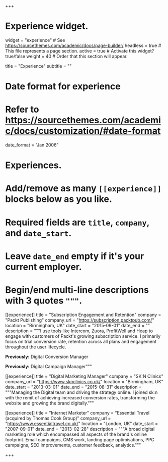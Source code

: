+++
# Experience widget.
widget = "experience"  # See https://sourcethemes.com/academic/docs/page-builder/
headless = true  # This file represents a page section.
active = true  # Activate this widget? true/false
weight = 40  # Order that this section will appear.

title = "Experience"
subtitle = ""

# Date format for experience
#   Refer to https://sourcethemes.com/academic/docs/customization/#date-format
date_format = "Jan 2006"

# Experiences.
#   Add/remove as many `[[experience]]` blocks below as you like.
#   Required fields are `title`, `company`, and `date_start`.
#   Leave `date_end` empty if it's your current employer.
#   Begin/end multi-line descriptions with 3 quotes `"""`.
[[experience]]
  title = "Subscription Engagement and Retention"
  company = "Packt Publishing"
  company_url = "https://subscription.packtpub.com/"
  location = "Birmingham, UK"
  date_start = "2015-09-01"
  date_end = ""
  description = """I use tools like Intercom, Zuora, ProfitWell and Heap to engage with customers of Packt's growing subscription service. I primarily focus on trial conversion rate, retention across all plans and engagement throughout the user lifecycle.
  
  **Previously:** Digital Conversion Manager
  
  **Previously:** Digital Campaign Manager"""

[[experience]]
  title = "Digital Marketing Manager"
  company = "SK:N Clinics"
  company_url = "https://www.sknclinics.co.uk/"
  location = "Birmingham, UK"
  date_start = "2013-03-01"
  date_end = "2015-08-31"
  description = """Managing the Digital team and driving the strategy online. I joined sk:n with the remit of achieving increased conversion rates, transforming the website and growing the brand digitally."""
  
[[experience]]
  title = "Internet Marketer"
  company = "Essential Travel (acquired by Thomas Cook Group)"
  company_url = "https://www.essentialtravel.co.uk/"
  location = "London, UK"
  date_start = "2007-09-01"
  date_end = "2013-02-28"
  description = """A broad digital marketing role which encompassed all aspects of the brand's online footprint. Email campaigns, CMS work, landing page optimisations, PPC campaigns, SEO improvements, customer feedback, analytics."""

+++
